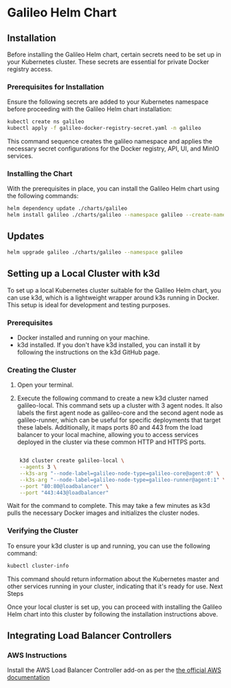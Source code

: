 # Galileo Helm Chart

## Installation

Before installing the Galileo Helm chart, certain secrets need to be set up in your Kubernetes cluster. These secrets are essential for private Docker registry access.

### Prerequisites for Installation

Ensure the following secrets are added to your Kubernetes namespace before proceeding with the Galileo Helm chart installation:

```bash
kubectl create ns galileo
kubectl apply -f galileo-docker-registry-secret.yaml -n galileo
``````

This command sequence creates the galileo namespace and applies the necessary secret configurations for the Docker registry, API, UI, and MinIO services.

### Installing the Chart

With the prerequisites in place, you can install the Galileo Helm chart using the following commands:

```bash
helm dependency update ./charts/galileo
helm install galileo ./charts/galileo --namespace galileo --create-namespace
```

## Updates

```bash
helm upgrade galileo ./charts/galileo --namespace galileo
```

## Setting up a Local Cluster with k3d

To set up a local Kubernetes cluster suitable for the Galileo Helm chart, you can use k3d, which is a lightweight wrapper around k3s running in Docker. This setup is ideal for development and testing purposes.

### Prerequisites

- Docker installed and running on your machine.
- k3d installed. If you don't have k3d installed, you can install it by following the instructions on the k3d GitHub page.

### Creating the Cluster

1. Open your terminal.

2. Execute the following command to create a new k3d cluster named galileo-local. This command sets up a cluster with 3 agent nodes. It also labels the first agent node as galileo-core and the second agent node as galileo-runner, which can be useful for specific deployments that target these labels. Additionally, it maps ports 80 and 443 from the load balancer to your local machine, allowing you to access services deployed in the cluster via these common HTTP and HTTPS ports.

```bash

    k3d cluster create galileo-local \
    --agents 3 \
    --k3s-arg "--node-label=galileo-node-type=galileo-core@agent:0" \
    --k3s-arg "--node-label=galileo-node-type=galileo-runner@agent:1" \
    --port "80:80@loadbalancer" \
    --port "443:443@loadbalancer"
```

Wait for the command to complete. This may take a few minutes as k3d pulls the necessary Docker images and initializes the cluster nodes.

### Verifying the Cluster

To ensure your k3d cluster is up and running, you can use the following command:

```bash
kubectl cluster-info
```

This command should return information about the Kubernetes master and other services running in your cluster, indicating that it's ready for use.
Next Steps

Once your local cluster is set up, you can proceed with installing the Galileo Helm chart into this cluster by following the installation instructions above.

## Integrating Load Balancer Controllers

### AWS Instructions

Install the AWS Load Balancer Controller add-on as per the [the official AWS documentation](https://docs.aws.amazon.com/eks/latest/userguide/aws-load-balancer-controller.html)